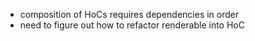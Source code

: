 - composition of HoCs requires dependencies in order
- need to figure out how to refactor renderable into HoC
